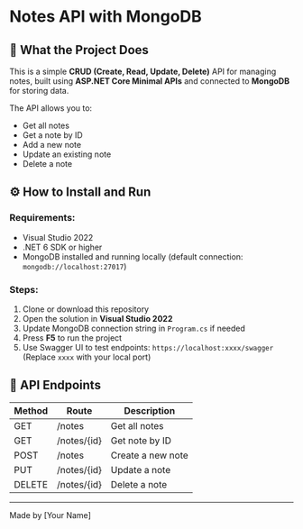 # Notes API with MongoDB

## 📌 What the Project Does

This is a simple **CRUD (Create, Read, Update, Delete)** API for managing notes, built using **ASP.NET Core Minimal APIs** and connected to **MongoDB** for storing data.

The API allows you to:
- Get all notes
- Get a note by ID
- Add a new note
- Update an existing note
- Delete a note

## ⚙️ How to Install and Run

### Requirements:
- Visual Studio 2022
- .NET 6 SDK or higher
- MongoDB installed and running locally (default connection: `mongodb://localhost:27017`)

### Steps:
1. Clone or download this repository
2. Open the solution in **Visual Studio 2022**
3. Update MongoDB connection string in `Program.cs` if needed
4. Press **F5** to run the project
5. Use Swagger UI to test endpoints: `https://localhost:xxxx/swagger`  
   (Replace `xxxx` with your local port)

## 🚀 API Endpoints

| Method | Route         | Description           |
|--------|---------------|-----------------------|
| GET    | /notes        | Get all notes         |
| GET    | /notes/{id}   | Get note by ID        |
| POST   | /notes        | Create a new note     |
| PUT    | /notes/{id}   | Update a note         |
| DELETE | /notes/{id}   | Delete a note         |

---

Made by [Your Name]
